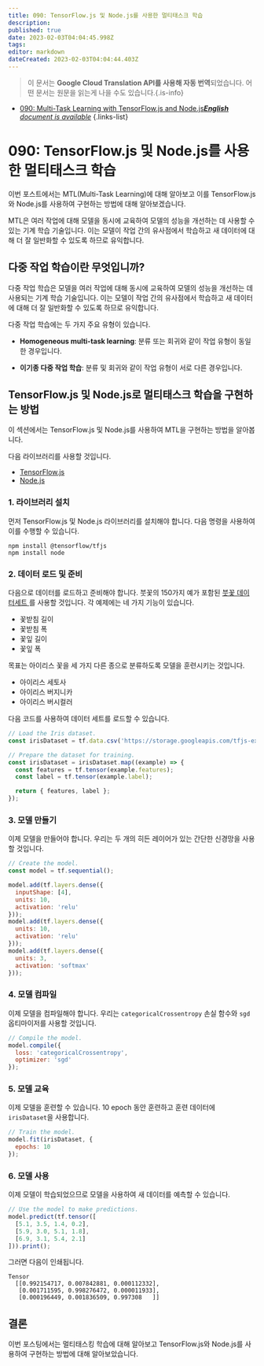 ```yaml
---
title: 090: TensorFlow.js 및 Node.js를 사용한 멀티태스크 학습
description: 
published: true
date: 2023-02-03T04:04:45.998Z
tags: 
editor: markdown
dateCreated: 2023-02-03T04:04:44.403Z
---
```


> 이 문서는 **Google Cloud Translation API를 사용해 자동 번역**되었습니다.
어떤 문서는 원문을 읽는게 나을 수도 있습니다.{.is-info}



- [090: Multi-Task Learning with TensorFlow.js and Node.js***English** document is available*](/en/Knowledge-base/TensorFlow-js/Learning/090-multi-task-learning-with-tensorflow-js-and-node-js)
{.links-list}


# 090: TensorFlow.js 및 Node.js를 사용한 멀티태스크 학습

이번 포스트에서는 MTL(Multi-Task Learning)에 대해 알아보고 이를 TensorFlow.js와 Node.js를 사용하여 구현하는 방법에 대해 알아보겠습니다.

MTL은 여러 작업에 대해 모델을 동시에 교육하여 모델의 성능을 개선하는 데 사용할 수 있는 기계 학습 기술입니다. 이는 모델이 작업 간의 유사점에서 학습하고 새 데이터에 대해 더 잘 일반화할 수 있도록 하므로 유익합니다.

## 다중 작업 학습이란 무엇입니까?

다중 작업 학습은 모델을 여러 작업에 대해 동시에 교육하여 모델의 성능을 개선하는 데 사용되는 기계 학습 기술입니다. 이는 모델이 작업 간의 유사점에서 학습하고 새 데이터에 대해 더 잘 일반화할 수 있도록 하므로 유익합니다.

다중 작업 학습에는 두 가지 주요 유형이 있습니다.

* **Homogeneous multi-task learning**: 분류 또는 회귀와 같이 작업 유형이 동일한 경우입니다.

* **이기종 다중 작업 학습**: 분류 및 회귀와 같이 작업 유형이 서로 다른 경우입니다.

## TensorFlow.js 및 Node.js로 멀티태스크 학습을 구현하는 방법

이 섹션에서는 TensorFlow.js 및 Node.js를 사용하여 MTL을 구현하는 방법을 알아봅니다.

다음 라이브러리를 사용할 것입니다.

* [TensorFlow.js](https://js.tensorflow.org/)
* [Node.js](https://nodejs.org/en/)

### 1. 라이브러리 설치

먼저 TensorFlow.js 및 Node.js 라이브러리를 설치해야 합니다. 다음 명령을 사용하여 이를 수행할 수 있습니다.

```
npm install @tensorflow/tfjs
npm install node
```

### 2. 데이터 로드 및 준비

다음으로 데이터를 로드하고 준비해야 합니다. 붓꽃의 150가지 예가 포함된 [ 붓꽃 데이터세트 ](https://archive.ics.uci.edu/ml/datasets/iris)를 사용할 것입니다. 각 예제에는 네 가지 기능이 있습니다.

* 꽃받침 길이
* 꽃받침 폭
* 꽃잎 길이
* 꽃잎 폭

목표는 아이리스 꽃을 세 가지 다른 종으로 분류하도록 모델을 훈련시키는 것입니다.

* 아이리스 세토사
* 아이리스 버지니카
* 아이리스 버시컬러

다음 코드를 사용하여 데이터 세트를 로드할 수 있습니다.

```javascript
// Load the Iris dataset.
const irisDataset = tf.data.csv('https://storage.googleapis.com/tfjs-examples/multitask-iris/data/iris.csv');

// Prepare the dataset for training.
const irisDataset = irisDataset.map((example) => {
  const features = tf.tensor(example.features);
  const label = tf.tensor(example.label);

  return { features, label };
});
```

### 3. 모델 만들기

이제 모델을 만들어야 합니다. 우리는 두 개의 히든 레이어가 있는 간단한 신경망을 사용할 것입니다.

```javascript
// Create the model.
const model = tf.sequential();

model.add(tf.layers.dense({
  inputShape: [4],
  units: 10,
  activation: 'relu'
}));
model.add(tf.layers.dense({
  units: 10,
  activation: 'relu'
}));
model.add(tf.layers.dense({
  units: 3,
  activation: 'softmax'
}));
```

### 4. 모델 컴파일

이제 모델을 컴파일해야 합니다. 우리는 `categoricalCrossentropy` 손실 함수와 `sgd` 옵티마이저를 사용할 것입니다.

```javascript
// Compile the model.
model.compile({
  loss: 'categoricalCrossentropy',
  optimizer: 'sgd'
});
```

### 5. 모델 교육

이제 모델을 훈련할 수 있습니다. 10 epoch 동안 훈련하고 훈련 데이터에 `irisDataset`을 사용합니다.

```javascript
// Train the model.
model.fit(irisDataset, {
  epochs: 10
});
```

### 6. 모델 사용

이제 모델이 학습되었으므로 모델을 사용하여 새 데이터를 예측할 수 있습니다.

```javascript
// Use the model to make predictions.
model.predict(tf.tensor([
  [5.1, 3.5, 1.4, 0.2],
  [5.9, 3.0, 5.1, 1.8],
  [6.9, 3.1, 5.4, 2.1]
])).print();
```

그러면 다음이 인쇄됩니다.

```
Tensor
  [[0.992154717, 0.007842881, 0.000112332],
   [0.001711595, 0.998276472, 0.000011933],
   [0.000196449, 0.001836509, 0.997308   ]]
```

## 결론

이번 포스팅에서는 멀티태스킹 학습에 대해 알아보고 TensorFlow.js와 Node.js를 사용하여 구현하는 방법에 대해 알아보았습니다.